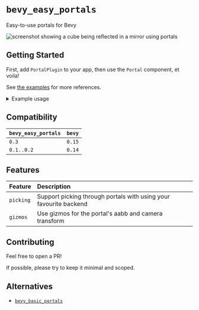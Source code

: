 # `bevy_easy_portals`

Easy-to-use portals for Bevy

![screenshot showing a cube being reflected in a mirror using portals](https://raw.githubusercontent.com/chompaa/bevy_easy_portals/main/assets/mirror.png)

## Getting Started

First, add `PortalPlugin` to your app, then use the `Portal` component, et voila!

See [the examples](https://github.com/chompaa/bevy_easy_portals/tree/main/examples) for more references.

<details>

<summary>Example usage</summary>

```rust
use bevy::prelude::*;
use bevy_easy_portals::{Portal, PortalPlugins}

fn main() {
    App::new()
        .add_plugins((DefaultPlugins, PortalPlugins))
        .add_systems(Startup, setup)
        .run();
}

fn setup(
    mut commands: Commands,
    mut materials: ResMut<Assets<StandardMaterial>>,
    mut meshes: ResMut<Assets<Mesh>>,
) {
    let primary_camera = commands
        .spawn((Camera3d::default(), Transform::from_xyz(0.0, 0.0, 10.0)))
        .id();

    // Spawn something for the portal to look at
    commands.spawn((
        Mesh3d(meshes.add(Cuboid::default())),
        MeshMaterial3d(materials.add(Color::WHITE)),
        Transform::from_xyz(10.0, 0.0, 0.0),
    ));

    // Where the portal's target camera should be
    let target = commands.spawn(Transform::from_xyz(10.0, 0.0, 10.0)).id();
    // Where the portal should be located
    let portal_transform = Transform::default();
    // Spawn the portal, omit a material since one will be added automatically
    commands.spawn((
        Mesh3d(meshes.add(Rectangle::default())),
        portal_transform,
        Portal::new(primary_camera, target),
    ));
}
```

</details>

## Compatibility

| `bevy_easy_portals` | `bevy` |
| :--                 | :--    |
| `0.3`               | `0.15` |
| `0.1..0.2`          | `0.14` |

## Features

| Feature                | Description                                                       |
| :--                    | :--                                                               |
| `picking`              | Support picking through portals with using your favourite backend |
| `gizmos`               | Use gizmos for the portal's aabb and camera transform             |

## Contributing

Feel free to open a PR!

If possible, please try to keep it minimal and scoped.

## Alternatives

- [`bevy_basic_portals`](https://github.com/Selene-Amanita/bevy_basic_portals)
